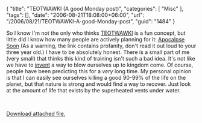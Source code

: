 {
	"title": "TEOTWAWKI (A good Monday post)",
	"categories": [
		"Misc"
	],
	"tags": [],
	"date": "2006-08-21T18:08:00+06:00",
	"url": "/2006/08/21/TEOTWAWKI-A-good-Monday-post",
	"guid": "1484"
}

So I know I'm not the only who thinks <a href="http://en.wikipedia.org/wiki/TEOTWAWKI">TEOTWAWKI</a> is a fun concept, but little did I know how many people are actively planning for it: <a href="http://www.portlandmercury.com/portland/Content?oid=51732&category=34029">Apocalpse Soon</a> (As a warning, the link contains profanity, don't read it out loud to your three year old.) I have to be absolutely honest. There is a small part of me (very small) that thinks this kind of training isn't such a bad idea. It's not like we have to <a href="http://en.wikipedia.org/wiki/Skynet">invent</a> a way to blow ourselves up to kingdom come. Of course, people have been predicting this for a <i>very</i> long time. My personal opinion is that I can easily see ourselves killing a good 90-99% of the life on the planet, but that nature is strong and would find a way to recover. Just look at the amount of life that exists by the superheated vents under water.

<br clear="left"><p><a href='enclosures/D%3A%5Cwebsites%5Cdev%2Ecamdenfamily%2Ecom%5Cenclosures%2Fnuke%20%28Custom%29%2Ejpg'>Download attached file.</a></p>
